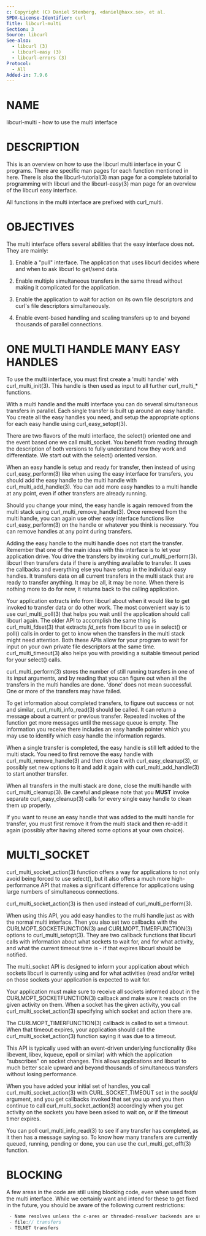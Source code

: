 ```yaml
---
c: Copyright (C) Daniel Stenberg, <daniel@haxx.se>, et al.
SPDX-License-Identifier: curl
Title: libcurl-multi
Section: 3
Source: libcurl
See-also:
  - libcurl (3)
  - libcurl-easy (3)
  - libcurl-errors (3)
Protocol:
  - All
Added-in: 7.9.6
---
```


# NAME

libcurl-multi - how to use the multi interface

# DESCRIPTION

This is an overview on how to use the libcurl multi interface in your C
programs. There are specific man pages for each function mentioned in
here. There is also the libcurl-tutorial(3) man page for a complete
tutorial to programming with libcurl and the libcurl-easy(3) man page
for an overview of the libcurl easy interface.

All functions in the multi interface are prefixed with curl_multi.

# OBJECTIVES

The multi interface offers several abilities that the easy interface does not.
They are mainly:

1. Enable a "pull" interface. The application that uses libcurl decides where
and when to ask libcurl to get/send data.

2. Enable multiple simultaneous transfers in the same thread without making it
complicated for the application.

3. Enable the application to wait for action on its own file descriptors and
curl's file descriptors simultaneously.

4. Enable event-based handling and scaling transfers up to and beyond
thousands of parallel connections.

# ONE MULTI HANDLE MANY EASY HANDLES

To use the multi interface, you must first create a 'multi handle' with
curl_multi_init(3). This handle is then used as input to all further
curl_multi_* functions.

With a multi handle and the multi interface you can do several simultaneous
transfers in parallel. Each single transfer is built up around an easy
handle. You create all the easy handles you need, and setup the appropriate
options for each easy handle using curl_easy_setopt(3).

There are two flavors of the multi interface, the select() oriented one and
the event based one we call multi_socket. You benefit from reading through the
description of both versions to fully understand how they work and
differentiate. We start out with the select() oriented version.

When an easy handle is setup and ready for transfer, then instead of using
curl_easy_perform(3) like when using the easy interface for transfers,
you should add the easy handle to the multi handle with
curl_multi_add_handle(3). You can add more easy handles to a multi
handle at any point, even if other transfers are already running.

Should you change your mind, the easy handle is again removed from the multi
stack using curl_multi_remove_handle(3). Once removed from the multi
handle, you can again use other easy interface functions like
curl_easy_perform(3) on the handle or whatever you think is
necessary. You can remove handles at any point during transfers.

Adding the easy handle to the multi handle does not start the transfer.
Remember that one of the main ideas with this interface is to let your
application drive. You drive the transfers by invoking
curl_multi_perform(3). libcurl then transfers data if there is anything
available to transfer. It uses the callbacks and everything else you have
setup in the individual easy handles. It transfers data on all current
transfers in the multi stack that are ready to transfer anything. It may be
all, it may be none. When there is nothing more to do for now, it returns back
to the calling application.

Your application extracts info from libcurl about when it would like to get
invoked to transfer data or do other work. The most convenient way is to use
curl_multi_poll(3) that helps you wait until the application should call
libcurl again. The older API to accomplish the same thing is
curl_multi_fdset(3) that extracts *fd_sets* from libcurl to use in
select() or poll() calls in order to get to know when the transfers in the
multi stack might need attention. Both these APIs allow for your program to
wait for input on your own private file descriptors at the same time.
curl_multi_timeout(3) also helps you with providing a suitable timeout
period for your select() calls.

curl_multi_perform(3) stores the number of still running transfers in
one of its input arguments, and by reading that you can figure out when all
the transfers in the multi handles are done. 'done' does not mean
successful. One or more of the transfers may have failed.

To get information about completed transfers, to figure out success or not and
similar, curl_multi_info_read(3) should be called. It can return a
message about a current or previous transfer. Repeated invokes of the function
get more messages until the message queue is empty. The information you
receive there includes an easy handle pointer which you may use to identify
which easy handle the information regards.

When a single transfer is completed, the easy handle is still left added to
the multi stack. You need to first remove the easy handle with
curl_multi_remove_handle(3) and then close it with
curl_easy_cleanup(3), or possibly set new options to it and add it again
with curl_multi_add_handle(3) to start another transfer.

When all transfers in the multi stack are done, close the multi handle with
curl_multi_cleanup(3). Be careful and please note that you **MUST**
invoke separate curl_easy_cleanup(3) calls for every single easy handle
to clean them up properly.

If you want to reuse an easy handle that was added to the multi handle for
transfer, you must first remove it from the multi stack and then re-add it
again (possibly after having altered some options at your own choice).

# MULTI_SOCKET

curl_multi_socket_action(3) function offers a way for applications to
not only avoid being forced to use select(), but it also offers a much more
high-performance API that makes a significant difference for applications
using large numbers of simultaneous connections.

curl_multi_socket_action(3) is then used instead of
curl_multi_perform(3).

When using this API, you add easy handles to the multi handle just as with the
normal multi interface. Then you also set two callbacks with the
CURLMOPT_SOCKETFUNCTION(3) and CURLMOPT_TIMERFUNCTION(3) options
to curl_multi_setopt(3). They are two callback functions that libcurl
calls with information about what sockets to wait for, and for what activity,
and what the current timeout time is - if that expires libcurl should be
notified.

The multi_socket API is designed to inform your application about which
sockets libcurl is currently using and for what activities (read and/or write)
on those sockets your application is expected to wait for.

Your application must make sure to receive all sockets informed about in the
CURLMOPT_SOCKETFUNCTION(3) callback and make sure it reacts on the given
activity on them. When a socket has the given activity, you call
curl_multi_socket_action(3) specifying which socket and action there
are.

The CURLMOPT_TIMERFUNCTION(3) callback is called to set a timeout. When
that timeout expires, your application should call the
curl_multi_socket_action(3) function saying it was due to a timeout.

This API is typically used with an event-driven underlying functionality (like
libevent, libev, kqueue, epoll or similar) with which the application
"subscribes" on socket changes. This allows applications and libcurl to much
better scale upward and beyond thousands of simultaneous transfers without
losing performance.

When you have added your initial set of handles, you call
curl_multi_socket_action(3) with CURL_SOCKET_TIMEOUT set in the
*sockfd* argument, and you get callbacks invoked that set you up and you
then continue to call curl_multi_socket_action(3) accordingly when you
get activity on the sockets you have been asked to wait on, or if the timeout
timer expires.

You can poll curl_multi_info_read(3) to see if any transfer has
completed, as it then has a message saying so. To know how many transfers are
currently queued, running, pending or done, you can use the
curl_multi_get_offt(3) function.

# BLOCKING

A few areas in the code are still using blocking code, even when used from the
multi interface. While we certainly want and intend for these to get fixed in
the future, you should be aware of the following current restrictions:

~~~c
 - Name resolves unless the c-ares or threaded-resolver backends are used
 - file:// transfers
 - TELNET transfers
~~~
